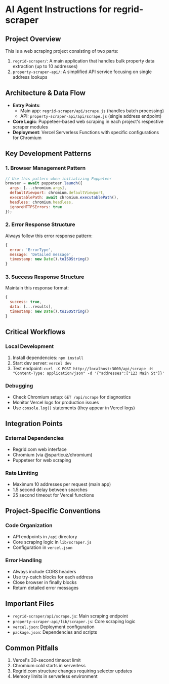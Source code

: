 # AI Agent Instructions for regrid-scraper

## Project Overview
This is a web scraping project consisting of two parts:
1. `regrid-scraper/`: A main application that handles bulk property data extraction (up to 10 addresses)
2. `property-scraper-api/`: A simplified API service focusing on single address lookups

## Architecture & Data Flow
- **Entry Points**: 
  - Main app: `regrid-scraper/api/scrape.js` (handles batch processing)
  - API: `property-scraper-api/api/scrape.js` (single address endpoint)
- **Core Logic**: Puppeteer-based web scraping in each project's respective scraper modules
- **Deployment**: Vercel Serverless Functions with specific configurations for Chromium

## Key Development Patterns

### 1. Browser Management Pattern
```javascript
// Use this pattern when initializing Puppeteer
browser = await puppeteer.launch({
  args: [...chromium.args],
  defaultViewport: chromium.defaultViewport,
  executablePath: await chromium.executablePath(),
  headless: chromium.headless,
  ignoreHTTPSErrors: true
});
```

### 2. Error Response Structure
Always follow this error response pattern:
```javascript
{
  error: 'ErrorType',
  message: 'Detailed message',
  timestamp: new Date().toISOString()
}
```

### 3. Success Response Structure
Maintain this response format:
```javascript
{
  success: true,
  data: [...results],
  timestamp: new Date().toISOString()
}
```

## Critical Workflows

### Local Development
1. Install dependencies: `npm install`
2. Start dev server: `vercel dev`
3. Test endpoint: `curl -X POST http://localhost:3000/api/scrape -H "Content-Type: application/json" -d '{"addresses":["123 Main St"]}'`

### Debugging
- Check Chromium setup: `GET /api/scrape` for diagnostics
- Monitor Vercel logs for production issues
- Use `console.log()` statements (they appear in Vercel logs)

## Integration Points

### External Dependencies
- Regrid.com web interface
- Chromium (via @sparticuz/chromium)
- Puppeteer for web scraping

### Rate Limiting
- Maximum 10 addresses per request (main app)
- 1.5 second delay between searches
- 25 second timeout for Vercel functions

## Project-Specific Conventions

### Code Organization
- API endpoints in `/api` directory
- Core scraping logic in `lib/scraper.js`
- Configuration in `vercel.json`

### Error Handling
- Always include CORS headers
- Use try-catch blocks for each address
- Close browser in finally blocks
- Return detailed error messages

## Important Files
- `regrid-scraper/api/scrape.js`: Main scraping endpoint
- `property-scraper-api/lib/scraper.js`: Core scraping logic
- `vercel.json`: Deployment configuration
- `package.json`: Dependencies and scripts

## Common Pitfalls
1. Vercel's 30-second timeout limit
2. Chromium cold starts in serverless
3. Regrid.com structure changes requiring selector updates
4. Memory limits in serverless environment